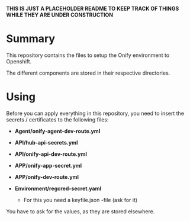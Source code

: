 **THIS IS JUST A PLACEHOLDER README TO KEEP TRACK OF THINGS WHILE THEY ARE UNDER CONSTRUCTION**


# Summary

This repository contains the files to setup the Onify environment to Openshift.

The different components are stored in their respective directories.


# Using

Before you can apply everything in this repository, you need to insert the secrets / certificates to the following files:

- **Agent/onify-agent-dev-route.yml**

- **API/hub-api-secrets.yml**
- **API/onify-api-dev-route.yml**

- **APP/onify-app-secret.yml**
- **APP/onify-dev-route.yml**

- **Environment/regcred-secret.yaml**
    - For this you need a keyfile.json -file (ask for it)


You have to ask for the values, as they are stored elsewhere.